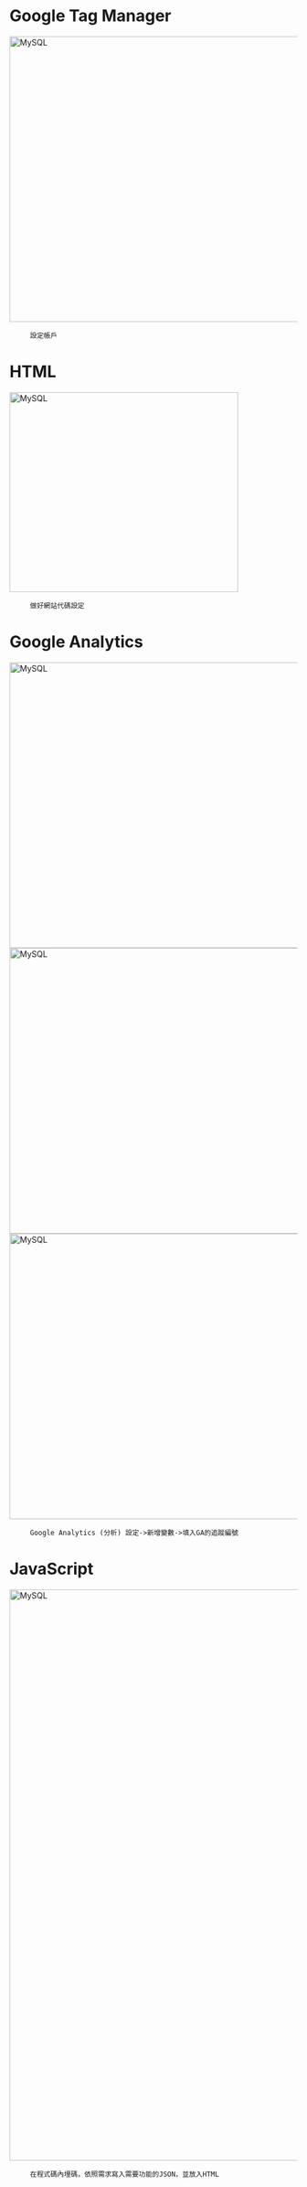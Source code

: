 <h1>Google Tag Manager</h1>
<img src="https://user-images.githubusercontent.com/97188330/157866772-44d10c60-2be1-46a3-b405-fa8795189c1e.png" width="1300" height="500" alt="MySQL"/><br/>

         設定帳戶
<h1>HTML</h1>
<img src="https://user-images.githubusercontent.com/97188330/157867372-7814a57e-887b-4d28-8b75-e2d4721f2f49.png" width="400" height="350" alt="MySQL"/><br/>

         做好網站代碼設定
<h1>Google Analytics</h1>
<img src="https://user-images.githubusercontent.com/97188330/157867657-6b2cb8ff-790b-4a9e-af59-eac20637c4ae.png" width="1300" height="500" alt="MySQL"/><br/>
<img src="https://user-images.githubusercontent.com/97188330/158019549-6fb926d6-59a9-4502-b6e3-3efb6745a5ca.png" width="1300" height="500" alt="MySQL"/><br/>
<img src="https://user-images.githubusercontent.com/97188330/214434621-f3ce86c8-8b78-4873-aafe-90ab42369328.png" width="1300" height="500" alt="MySQL"/><br/>

         Google Analytics (分析) 設定->新增變數->填入GA的追蹤編號
         
<h1>JavaScript</h1>
<img src="https://user-images.githubusercontent.com/97188330/158021604-3e7f9e8f-9b53-4f6f-b3d1-1fde6b71a59b.png" width="600" height="1000" alt="MySQL"/><br/>

         在程式碼內埋碼，依照需求寫入需要功能的JSON，並放入HTML
